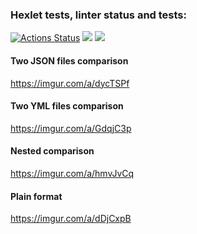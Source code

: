 ### Hexlet tests, linter status and tests:
[![Actions Status](https://github.com/ddm14159/java-project-71/actions/workflows/hexlet-check.yml/badge.svg)](https://github.com/ddm14159/java-project-71/actions)
<a href="https://codeclimate.com/github/ddm14159/java-project-71/maintainability"><img src="https://api.codeclimate.com/v1/badges/59ee561851d5f5c108d8/maintainability" /></a>
<a href="https://codeclimate.com/github/ddm14159/java-project-71/test_coverage"><img src="https://api.codeclimate.com/v1/badges/59ee561851d5f5c108d8/test_coverage" /></a>

#### Two JSON files comparison
https://imgur.com/a/dycTSPf

#### Two YML files comparison
https://imgur.com/a/GdqjC3p

#### Nested comparison
https://imgur.com/a/hmvJvCq

#### Plain format
https://imgur.com/a/dDjCxpB
